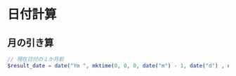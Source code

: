 # 日付計算



## 月の引き算

```php
// 現在日付の１か月前
$result_date = date("Ym ", mktime(0, 0, 0, date("m") - 1, date("d") , date("Y")));
```
